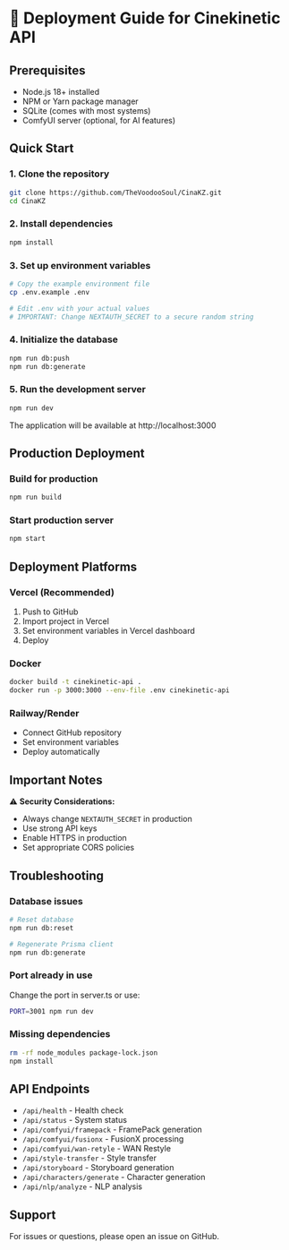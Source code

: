 # 🚀 Deployment Guide for Cinekinetic API

## Prerequisites
- Node.js 18+ installed
- NPM or Yarn package manager
- SQLite (comes with most systems)
- ComfyUI server (optional, for AI features)

## Quick Start

### 1. Clone the repository
```bash
git clone https://github.com/TheVoodooSoul/CinaKZ.git
cd CinaKZ
```

### 2. Install dependencies
```bash
npm install
```

### 3. Set up environment variables
```bash
# Copy the example environment file
cp .env.example .env

# Edit .env with your actual values
# IMPORTANT: Change NEXTAUTH_SECRET to a secure random string
```

### 4. Initialize the database
```bash
npm run db:push
npm run db:generate
```

### 5. Run the development server
```bash
npm run dev
```

The application will be available at http://localhost:3000

## Production Deployment

### Build for production
```bash
npm run build
```

### Start production server
```bash
npm start
```

## Deployment Platforms

### Vercel (Recommended)
1. Push to GitHub
2. Import project in Vercel
3. Set environment variables in Vercel dashboard
4. Deploy

### Docker
```bash
docker build -t cinekinetic-api .
docker run -p 3000:3000 --env-file .env cinekinetic-api
```

### Railway/Render
- Connect GitHub repository
- Set environment variables
- Deploy automatically

## Important Notes

⚠️ **Security Considerations:**
- Always change `NEXTAUTH_SECRET` in production
- Use strong API keys
- Enable HTTPS in production
- Set appropriate CORS policies

## Troubleshooting

### Database issues
```bash
# Reset database
npm run db:reset

# Regenerate Prisma client
npm run db:generate
```

### Port already in use
Change the port in server.ts or use:
```bash
PORT=3001 npm run dev
```

### Missing dependencies
```bash
rm -rf node_modules package-lock.json
npm install
```

## API Endpoints

- `/api/health` - Health check
- `/api/status` - System status
- `/api/comfyui/framepack` - FramePack generation
- `/api/comfyui/fusionx` - FusionX processing
- `/api/comfyui/wan-retyle` - WAN Restyle
- `/api/style-transfer` - Style transfer
- `/api/storyboard` - Storyboard generation
- `/api/characters/generate` - Character generation
- `/api/nlp/analyze` - NLP analysis

## Support

For issues or questions, please open an issue on GitHub.
